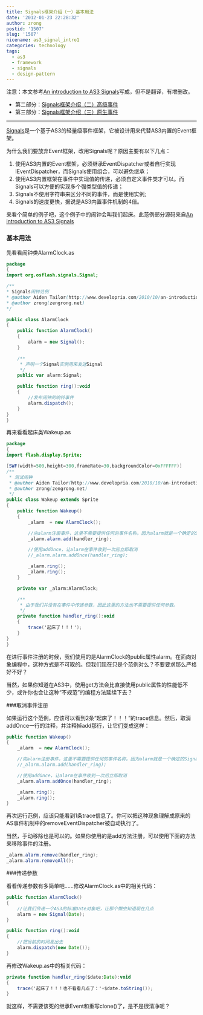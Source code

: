 ```yaml
---
title: Signals框架介绍（一）基本用法
date: '2012-01-23 22:28:32'
author: zrong
postid: '1507'
slug: '1507'
nicename: as3_signal_intro1
categories: technology
tags:
  - as3
  - framework
  - signals
  - design-pattern
---
```


注意：本文参考[An introduction to AS3 Signals](http://www.developria.com/2010/10/an-introduction-to-as3-signals.html)写成，但不是翻译，有增删改。

- 第二部分：[Signals框架介绍（二）高级事件](https://blog.zengrong.net/post/1507.html)
- 第三部分：[Signals框架介绍（三）原生事件](https://blog.zengrong.net/post/1510.html)

----

[Signals](https://github.com/robertpenner/as3-signals)是一个基于AS3的轻量级事件框架，它被设计用来代替AS3内置的Event框架。

为什么我们要放弃Event框架，改用Signals呢？原因主要有以下几点：

1. 使用AS3内置的Event框架，必须继承EventDispatcher或者自行实现IEventDispatcher，而Signals使用组合，可以避免继承；
2. 使用AS3内置框架在事件中实现值的传递，必须自定义事件类才可以。而Signals可以方便的实现多个强类型值的传递；
3. Signals不使用字符串来区分不同的事件，而是使用实例;
4. Signals的速度更快，据说是AS3内置事件机制的4倍。

来看个简单的例子吧，这个例子中的闹钟会叫我们起床。此范例部分源码来自[An introduction to AS3 Signals](http://www.developria.com/2010/10/an-introduction-to-as3-signals.html)

### 基本用法

先看看闹钟类AlarmClock.as

``` actionscript
package
{
import org.osflash.signals.Signal;

/**
* Signals闹钟范例
* @author Aiden Tailor(http://www.developria.com/2010/10/an-introduction-to-as3-signals.html)
* @author zrong(zengrong.net)
*/

public class AlarmClock
{
	public function AlarmClock()
	{
		alarm = new Signal();
	}

	/**
	 * 声明一个Signal实例用来发送Signal
	 */
	public var alarm:Signal;

	public function ring():void
	{
		//发布闹钟的响铃事件
		alarm.dispatch();
	}
}
}
```

再来看看起床类Wakeup.as

``` actionscript
package
{
import flash.display.Sprite;

[SWF(width=500,height=300,frameRate=30,backgroundColor=0xFFFFFF)]
/**
 * 测试闹钟
 * @author Aiden Tailor(http://www.developria.com/2010/10/an-introduction-to-as3-signals.html)
 * @author zrong(zengrong.net)
 */
public class Wakeup extends Sprite
{
	public function Wakeup()
	{
		_alarm  = new AlarmClock();

		//向alarm注册事件，这里不需要提供任何的事件名称。因为alarm就是一个确定的Signal实例。
		_alarm.alarm.add(handler_ring);

		//使用addOnce，让alarm在事件收到一次后立即取消
		//_alarm.alarm.addOnce(handler_ring);

		_alarm.ring();
		_alarm.ring();
	}

	private var _alarm:AlarmClock;

	/**
	 * 由于我们并没有在事件中传递参数，因此这里的方法也不需要提供任何参数。
	 */
	private function handler_ring():void
	{
		trace('起床了！！！');
	}
}
}
```

在进行事件注册的时候，我们使用的是AlarmClock的public属性alarm。在面向对象编程中，这种方式是不可取的。但我们现在只是个范例对么？不要要求那么严格好不好？

当然，如果你知道在AS3中，使用get方法会比直接使用public属性的性能低不少，或许你也会让这种“不规范”的编程方法延续下去？

###取消事件注册

如果运行这个范例，应该可以看到2条“起床了！！！”的trace信息。然后，取消addOnce一行的注释，并注释掉add那行，让它们变成这样：

``` actionscript
public function Wakeup()
{
	_alarm  = new AlarmClock();

	//向alarm注册事件，这里不需要提供任何的事件名称。因为alarm就是一个确定的Signal实例。
	//_alarm.alarm.add(handler_ring);

	//使用addOnce，让alarm在事件收到一次后立即取消
	_alarm.alarm.addOnce(handler_ring);

	_alarm.ring();
	_alarm.ring();
}
```

再次运行范例，应该只能看到1条trace信息了。你可以把这种现象理解成原来的AS事件机制中的removeEventDispatcher被自动执行了。

当然，手动移除也是可以的。如果你使用的是add方法注册，可以使用下面的方法来移除事件的注册。

``` actionscript
_alarm.alarm.remove(handler_ring);
_alarm.alarm.removeAll();
```

###传递参数

看看传递参数有多简单吧……修改AlarmClock.as中的相关代码：

``` actionscript
public function AlarmClock()
{
	//让我们传递一个AS3的标准Date对象吧，让那个懒虫知道现在几点
	alarm = new Signal(Date);
}

public function ring():void
{
	//把当前的时间发出去
	alarm.dispatch(new Date());
}
```

再修改Wakeup.as中的相关代码：

``` actionscript
private function handler_ring($date:Date):void
{
	trace('起床了！！！也不看看几点了：'+$date.toString());
}
```

就这样，不需要该死的继承Event和重写clone()了，是不是很清净呢？
